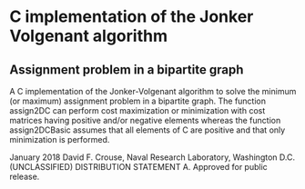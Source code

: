 # C implementation of the Jonker Volgenant algorithm
## Assignment problem in a bipartite graph


A C implementation of the Jonker-Volgenant algorithm to solve the minimum (or maximum) assignment problem in a bipartite graph. The function assign2DC can perform cost maximization or minimization with cost
matrices having positive and/or negative elements whereas the
function assign2DCBasic assumes that all elements of C are
positive and that only minimization is performed.

January 2018 David F. Crouse, Naval Research Laboratory, Washington D.C.
(UNCLASSIFIED) DISTRIBUTION STATEMENT A. Approved for public release.
